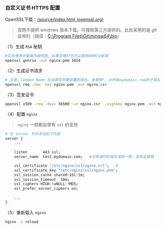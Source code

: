 ### 自定义证书 HTTPS 配置

OpenSSL下载：[/source/index.html (openssl.org)](https://www.openssl.org/source/)

> 官网不提供 windows 版本下载。可搜索第三方提供的。此处采用的是 git 自带的（路径：[C:\Program Files\Git\mingw64\bin]()）

（1）生成 `RSA` 秘钥

~~~sh
#实际使用中看服务器性能，如果足够好也可以使用4096位秘钥
openssl genrsa -out nginx.pem 1024  
~~~

（2）生成证书请求

~~~sh
# 注意，Common Name 应当填写你要部署的域名，或使用*，对所有mydomain.com的子域名做认证
openssl req -new -key nginx.pem -out nginx.csr
~~~

（3）签发证书

~~~sh
openssl x509 -req -days 36500 -in nginx.csr  -signkey nginx.pem -out nginx.crt
~~~

（4）配置 `nginx`

> `nginx` 一般都自带有 `ssl` 的支持

~~~sh
# 在 server 节点添加如下内容
server {
	...
	
    listen       443 ssl;
    server_name  test.mydomain.com;   #与申请时的域名保持一致，否则会报错

    ssl_certificate "/etc/nginx/ssl/nginx.crt";   #
    ssl_certificate_key "/etc/nginx/ssl/nginx.pem";
    ssl_session_cache shared:SSL:1m;
    ssl_session_timeout  10m;
    ssl_ciphers HIGH:!aNULL:!MD5;
    ssl_prefer_server_ciphers on;
    
	...
}
~~~

（5）重新载入 `nginx` 

~~~sh
nginx -s reload
~~~

